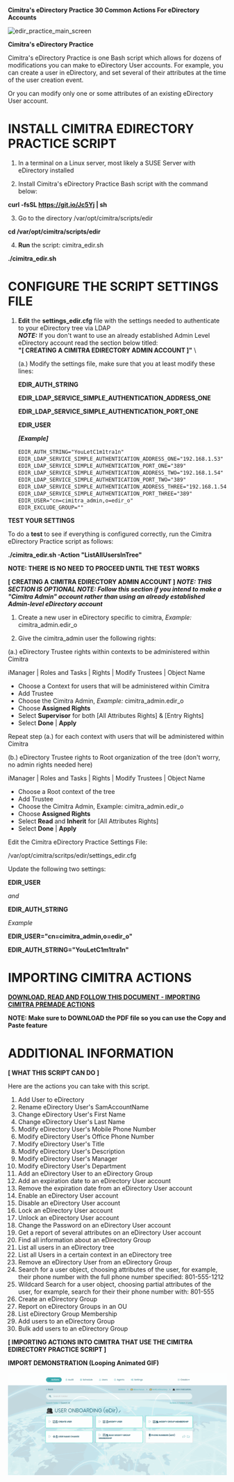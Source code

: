 **Cimitra's eDirectory Practice**
**30 Common Actions For eDirectory Accounts**

![edir_practice_main_screen](https://user-images.githubusercontent.com/55113746/123368617-5c1a1f00-d539-11eb-842e-4010b50c7bc3.JPG)

**Cimitra's eDirectory Practice**

Cimitra's eDirectory Practice is one Bash script which allows for dozens of modifications you can make to eDirectory User accounts. For example, you can create a user in eDirectory, and set several of their attributes at the time of the user creation event.

Or you can modify only one or some attributes of an existing eDirectory User account.

# INSTALL CIMITRA EDIRECTORY PRACTICE SCRIPT

1. In a terminal on a Linux server, most likely a SUSE Server with eDirectory installed

2. Install Cimitra's eDirectory Practice Bash script with the command below:

**curl -fsSL https://git.io/Jc5Yj | sh**

3. Go to the directory /var/opt/cimitra/scripts/edir

**cd /var/opt/cimitra/scripts/edir**

4. **Run** the script: cimitra_edir.sh

**./cimitra_edir.sh**

# CONFIGURE THE SCRIPT SETTINGS FILE

1. **Edit** the **settings_edir.cfg** file with the settings needed to authenticate to your eDirectory tree via LDAP
\
***NOTE:*** If you don't want to use an already established Admin Level eDirectory account read the section below titled:  
**"[ CREATING A CIMITRA EDIRECTORY ADMIN ACCOUNT ]"**
\

    (a.) Modify the settings file, make sure that you at least modify these lines:

   **EDIR_AUTH_STRING**

   **EDIR_LDAP_SERVICE_SIMPLE_AUTHENTICATION_ADDRESS_ONE** 

   **EDIR_LDAP_SERVICE_SIMPLE_AUTHENTICATION_PORT_ONE**

   **EDIR_USER**

   ***[Example]***

       EDIR_AUTH_STRING="YouLetC1m1tra1n"
       EDIR_LDAP_SERVICE_SIMPLE_AUTHENTICATION_ADDRESS_ONE="192.168.1.53"
       EDIR_LDAP_SERVICE_SIMPLE_AUTHENTICATION_PORT_ONE="389"
       EDIR_LDAP_SERVICE_SIMPLE_AUTHENTICATION_ADDRESS_TWO="192.168.1.54"
       EDIR_LDAP_SERVICE_SIMPLE_AUTHENTICATION_PORT_TWO="389"
       EDIR_LDAP_SERVICE_SIMPLE_AUTHENTICATION_ADDRESS_THREE="192.168.1.54"
       EDIR_LDAP_SERVICE_SIMPLE_AUTHENTICATION_PORT_THREE="389"
       EDIR_USER="cn=cimitra_admin,o=edir_o"
       EDIR_EXCLUDE_GROUP=""

**TEST YOUR SETTINGS**

To do a **test** to see if everything is configured correctly, run the Cimitra eDirectory Practice script as follows: 

**./cimitra_edir.sh -Action "ListAllUsersInTree"**


**NOTE: THERE IS NO NEED TO PROCEED UNTIL THE TEST WORKS**
  
**[ CREATING A CIMITRA EDIRECTORY ADMIN ACCOUNT ]**
***NOTE: THIS SECTION IS OPTIONAL***
***NOTE: Follow this section if you intend to make a "Cimitra Admin" account rather than using an already established Admin-level eDirectory account***

1. Create a new user in eDirectory specific to cimitra, *Example:* cimitra_admin.edir_o

2. Give the cimitra_admin user the following rights: 

(a.) eDirectory Trustee rights within contexts to be administered within Cimitra

 iManager | Roles and Tasks | Rights | Modify Trustees | Object Name 
 
  - Choose a Context for users that will be administered within Cimitra
  - Add Trustee
  - Choose the Cimitra Admin, *Example:* cimitra_admin.edir_o
  - Choose **Assigned Rights**
  - Select **Supervisor** for both [All Attributes Rights] & [Entry Rights]
  - Select **Done** | **Apply**

Repeat step (a.) for each context with users that will be administered within Cimitra

(b.) eDirectory Trustee rights to Root organization of the tree (don't worry, no admin rights needed here)

 iManager | Roles and Tasks | Rights | Modify Trustees | Object Name 
  - Choose a Root context of the tree
  - Add Trustee
  - Choose the Cimitra Admin, Example: cimitra_admin.edir_o
  - Choose **Assigned Rights**
  - Select **Read** and **Inherit** for [All Attributes Rights] 
  - Select **Done** | **Apply**

Edit the Cimitra eDirectory Practice Settings File: 

/var/opt/cimitra/scritps/edir/settings_edir.cfg

Update the following two settings: 

**EDIR_USER**

*and*

**EDIR_AUTH_STRING**

*Example*

**EDIR_USER="cn=cimitra_admin,o=edir_o"**

**EDIR_AUTH_STRING="YouLetC1m1tra1n"**

# IMPORTING CIMITRA ACTIONS

**[DOWNLOAD, READ AND FOLLOW THIS DOCUMENT - IMPORTING CIMITRA PREMADE ACTIONS](https://github.com/cimitrasoftware/edir/blob/main/edir_import_instructions.pdf)**

**NOTE: Make sure to DOWNLOAD the PDF file so you can use the Copy and Paste feature**

# ADDITIONAL INFORMATION

**[ WHAT THIS SCRIPT CAN DO ]**

Here are the actions you can take with this script.

1. Add User to eDirectory
2. Rename eDirectory User's SamAccountName
3. Change eDirectory User's First Name
4. Change eDirectory User's Last Name
5. Modify eDirectory User's Mobile Phone Number
6. Modify eDirectory User's Office Phone Number
7. Modify eDirectory User's Title
8. Modify eDirectory User's Description
9. Modify eDirectory User's Manager
10. Modify eDirectory User's Department
11. Add an eDirectory User to an eDirectory Group
12. Add an expiration date to an eDirectory User account
13. Remove the expiration date from an eDirectory User account
14. Enable an eDirectory User account
15. Disable an eDirectory User account
16. Lock an eDirectory User account
17. Unlock an eDirectory User account
18. Change the Password on an eDirectory User account
19. Get a report of several attributes on an eDirectory User account
20. Find all information about an eDirectory Group
21. List all users in an eDirectory tree
22. List all Users in a certain context in an eDirectory tree
23. Remove an eDirectory User from an eDirectory Group
24. Search for a user object, choosing attributes of the user, for example, their phone number with the full phone number specified: 801-555-1212
25. Wildcard Search for a user object, choosing partial attributes of the user, for example, search for their their phone number with: 801-555
26. Create an eDirectory Group
27. Report on eDirectory Groups in an OU
28. List eDirectory Group Membership
29. Add users to an eDirectory Group
30. Bulk add users to an eDirectory Group
 
 
 **[ IMPORTING ACTIONS INTO CIMITRA THAT USE THE CIMITRA EDIRECTORY PRACTICE SCRIPT ]**
 
 **IMPORT DEMONSTRATION (Looping Animated GIF)**
 
![import_create_user](https://github.com/cimitrasoftware/edir/blob/main/cimitra_import_action_two.gif)



